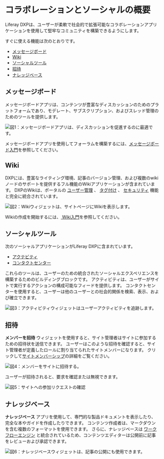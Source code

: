 # コラボレーションとソーシャルの概要

Liferay DXPは、ユーザーが柔軟で社会的で拡張可能なコラボレーションアプリケーションを使用して堅牢なコミュニティを構築できるようにします。

すぐに使える機能は次のとおりです。

  - [メッセージボード](#message-boards)
  - [Wiki](#wiki)
  - [ソーシャルツール](#social-tools)
  - [招待](#invitations)
  - [ナレッジベース](#knowledge-base)

<a name="メッセージボード" />

## メッセージボード

メッセージボードアプリは、コンテンツが豊富なディスカッションのためのプラットフォームであり、モデレート、サブスクリプション、およびスレッド管理のためのツールを提供します。

![図1：メッセージボードアプリは、ディスカッションを促進するのに最適です。](./collaboration-and-social-overview/images/01.png)

メッセージボードアプリを使用してフォーラムを構築するには、[メッセージボード入門](./message-boards/user-guide/getting-started-with-message-boards.md)を参照してください。

<a name="wiki" />

## Wiki

DXPには、豊富なライティング環境、記事のバージョン管理、および複数のwikiノードのサポートを提供するフル機能のWikiアプリケーションが含まれています。 DXPのWikiは、ポータルの [ユーザー管理](https://help.liferay.com/hc/articles/360029131931-Introduction-to-Managing-Users) 、 [タグ付け](https://help.liferay.com/hc/articles/360028820472-Tagging-Content) 、 [セキュリティ](https://help.liferay.com/hc/articles/360028711192-Introduction-to-Securing-Liferay-DXP) 機能と完全に統合されています。

![図2：Wikiウィジェットは、サイトページにWikiを表示します。](./collaboration-and-social-overview/images/02.png)

Wikiの作成を開始するには、[ Wiki入門](./wiki/user-guide/getting-started-with-wikis.md)を参照してください。

<a name="ソーシャルツール" />

## ソーシャルツール

次のソーシャルアプリケーションがLiferay DXPに含まれています。

  - [アクテビティ](./social-tools/user-guide/using-the-activities-widget.md)
  - [コンタクトセンター](./social-tools/user-guide/using-the-contacts-center-widget.md)

これらのツールは、ユーザーのための統合されたソーシャルエクスペリエンスを構築するためのビルディングブロックです。 アクティビティは、ユーザーがサイトで実行するアクションの構成可能なフィードを提供します。 コンタクトセンターを使用すると、ユーザーは他のユーザーとの社会的関係を検索、表示、および確立できます。

![図3：アクティビティウィジェットはユーザーアクティビティを追跡します。](./collaboration-and-social-overview/images/03.png)

<a name="招待" />

## 招待

**メンバーを招待** ウィジェットを使用すると、サイト管理者はサイトに参加するための招待状を送信できます。 ユーザーはこのような招待を確認すると、サイト管理者が定義したロールに割り当てられたサイトメンバーになります。 クリックして[サイトメンバーシップ](../site-building/building-sites/adding-members-to-sites.md)の詳細をご覧ください。

![図4：メンバーをサイトに招待する。](./collaboration-and-social-overview/images/04.png)

ユーザーが招待されると、要求を確認または無視できます。

![図5：サイトへの参加リクエストの確認](./collaboration-and-social-overview/images/05.png)

<a name="ナレッジベース" />

## ナレッジベース

**ナレッジベース** アプリを使用して、専門的な製品ドキュメントを表示したり、完全な本やガイドを作成したりできます。 コンテンツ作成者は、マークダウンを含む複数のフォーマットを使用できます。 さらに、ナレッジベースは [ワークフローエンジン](https://help.liferay.com/hc/articles/360028721732-Introduction-to-Workflow) と統合されているため、コンテンツエディターは公開前に記事をレビューおよび承認できます。

![図6：ナレッジベースウィジェットは、記事の公開にも使用できます。](./collaboration-and-social-overview/images/06.png)
